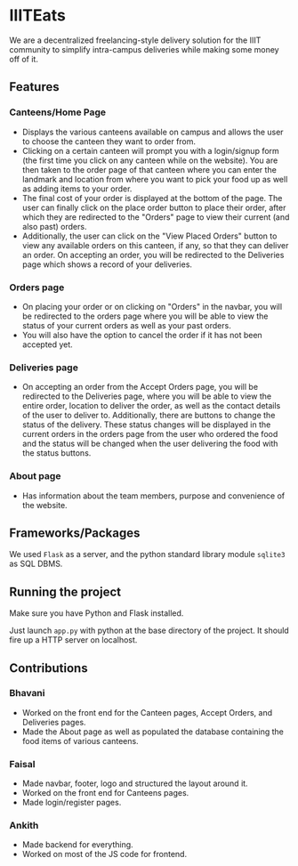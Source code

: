 # IIITEats

We are a decentralized freelancing-style delivery solution for the IIIT community to simplify intra-campus deliveries while making some money off of it.


## Features

### Canteens/Home Page 

- Displays the various canteens available on campus and allows the user to choose the canteen they want to order from. 
- Clicking on a certain canteen will prompt you with a login/signup form (the first time you click on any canteen while on the website). You are then taken to the order page of that canteen where you can enter the landmark and location from where you want to pick your food up as well as adding items to your order.
- The final cost of your order is displayed at the bottom of the page. The user can finally click on the place order button to place their order, after which they are redirected to the "Orders" page to view their current (and also past) orders.
- Additionally, the user can click on the "View Placed Orders" button to view any available orders on this canteen, if any, so that they can deliver an order. On accepting an order, you will be redirected to the Deliveries page which shows a record of your deliveries.

### Orders page

- On placing your order or on clicking on "Orders" in the navbar, you will be redirected to the orders page where you will be able to view the status of your current orders as well as your past orders. 
- You will also have the option to cancel the order if it has not been accepted yet.

### Deliveries page

- On accepting an order from the Accept Orders page, you will be redirected to the Deliveries page, where you will be able to view the entire order, location to deliver the order, as well as the contact details of the user to deliver to. Additionally, there are buttons to change the status of the delivery. These status changes will be displayed in the current orders in the orders page from the user who ordered the food and the status will be changed when the user delivering the food with the status buttons.

### About page

- Has information about the team members, purpose and convenience of the website.

## Frameworks/Packages
We used `Flask` as a server, and the python standard library module `sqlite3` as SQL DBMS.


## Running the project

Make sure you have Python and Flask installed.

Just launch `app.py` with python at the base directory of the project. It should fire up a HTTP server on localhost.


## Contributions

### Bhavani

- Worked on the front end for the Canteen pages, Accept Orders, and Deliveries pages. 
- Made the About page as well as populated the database containing the food items of various canteens.

### Faisal

- Made navbar, footer, logo and structured the layout around it.
- Worked on the front end for Canteens pages.
- Made login/register pages.

### Ankith

- Made backend for everything.
- Worked on most of the JS code for frontend.
